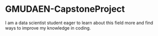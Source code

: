 # GMUDAEN-CapstoneProject
I am a data scientist student eager to learn about this field more and find ways to improve my knowledge in coding.
